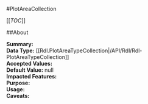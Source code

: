 #PlotAreaCollection

[[_TOC_]]

##About

**Summary:**   
**Data Type:** [[Rdl.PlotAreaTypeCollection|/API/Rdl/Rdl-PlotAreaTypeCollection]]  
**Accepted Values:**   
**Default Value:** null  
**Impacted Features:**   
**Purpose:**   
**Usage:**   
**Caveats:**   


